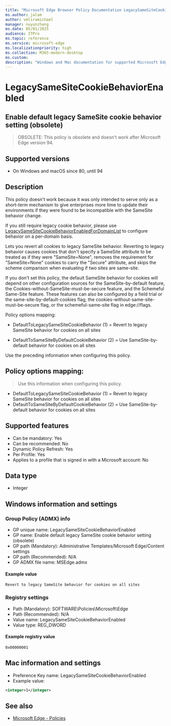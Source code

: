 ```yaml
---
title: "Microsoft Edge Browser Policy Documentation LegacySameSiteCookieBehaviorEnabled"
ms.author: jalam
author: vmliramichael
manager: nuyunzhang
ms.date: 05/01/2025
audience: ITPro
ms.topic: reference
ms.service: microsoft-edge
ms.localizationpriority: high
ms.collection: M365-modern-desktop
ms.custom:
description: "Windows and Mac documentation for supported Microsoft Edge Browser policy: Enable default legacy SameSite cookie behavior setting (obsolete)"
---
```


<!--THIS FILE IS AUTOMATICALLY GENERATED. MANUAL CHANGES WILL BE OVERWRITTEN.-->
<!--Please contact the Microsoft Edge Manageability team with any questions.-->

# LegacySameSiteCookieBehaviorEnabled

## Enable default legacy SameSite cookie behavior setting (obsolete)
> OBSOLETE: This policy is obsolete and doesn't work after Microsoft Edge version 94.

## Supported versions

- On Windows and macOS since 80, until 94

## Description

This policy doesn't work because it was only intended to serve only as a short-term mechanism to give enterprises more time to update their environments if they were found to be incompatible with the SameSite behavior change.

If you still require legacy cookie behavior, please use [LegacySameSiteCookieBehaviorEnabledForDomainList](LegacySameSiteCookieBehaviorEnabledForDomainList.md) to configure behavior on a per-domain basis.

Lets you revert all cookies to legacy SameSite behavior. Reverting to legacy behavior causes cookies that don't specify a SameSite attribute to be treated as if they were "SameSite=None", removes the requirement for "SameSite=None" cookies to carry the "Secure" attribute, and skips the scheme comparison when evaluating if two sites are same-site.

If you don't set this policy, the default SameSite behavior for cookies will depend on other configuration sources for the SameSite-by-default feature, the Cookies-without-SameSite-must-be-secure feature, and the Schemeful Same-Site feature. These features can also be configured by a field trial or the same-site-by-default-cookies flag, the cookies-without-same-site-must-be-secure flag, or the schemeful-same-site flag in edge://flags.

Policy options mapping:

* DefaultToLegacySameSiteCookieBehavior (1) = Revert to legacy SameSite behavior for cookies on all sites

* DefaultToSameSiteByDefaultCookieBehavior (2) = Use SameSite-by-default behavior for cookies on all sites

Use the preceding information when configuring this policy.

## Policy options mapping:
> Use this information when configuring this policy.

- DefaultToLegacySameSiteCookieBehavior (1) = Revert to legacy SameSite behavior for cookies on all sites
- DefaultToSameSiteByDefaultCookieBehavior (2) = Use SameSite-by-default behavior for cookies on all sites

## Supported features

- Can be mandatory: Yes
- Can be recommended: No
- Dynamic Policy Refresh: Yes
- Per Profile: Yes
- Applies to a profile that is signed in with a Microsoft account: No

## Data type

- Integer

## Windows information and settings

### Group Policy (ADMX) info

- GP unique name: LegacySameSiteCookieBehaviorEnabled
- GP name: Enable default legacy SameSite cookie behavior setting (obsolete)
- GP path (Mandatory): Administrative Templates/Microsoft Edge/Content settings
- GP path (Recommended): N/A
- GP ADMX file name: MSEdge.admx

#### Example value

```
Revert to legacy SameSite behavior for cookies on all sites
```

### Registry settings

- Path (Mandatory): SOFTWARE\Policies\Microsoft\Edge
- Path (Recommended): N/A
- Value name: LegacySameSiteCookieBehaviorEnabled
- Value type: REG_DWORD

#### Example registry value

```
0x00000001
```


## Mac information and settings

- Preference Key name: LegacySameSiteCookieBehaviorEnabled
- Example value:

```xml
<integer>1</integer>
```

## See also
- [Microsoft Edge - Policies](../microsoft-edge-policies.md)
